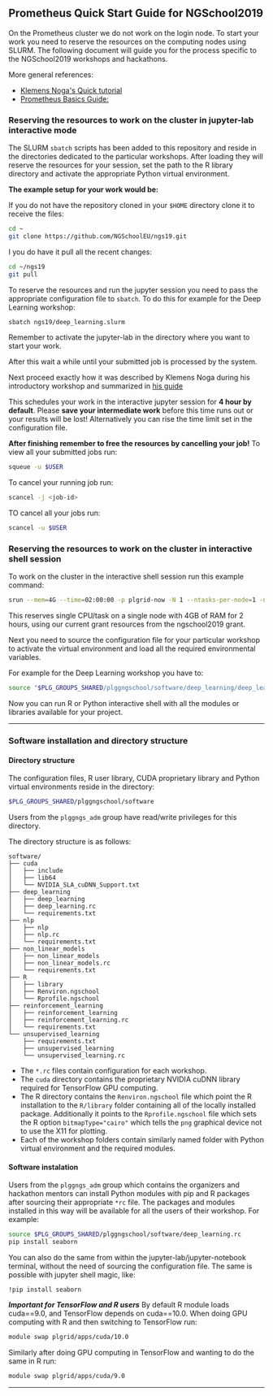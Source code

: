 ## Prometheus Quick Start Guide for NGSchool2019

On the Prometheus cluster we do not work on the login node. To start your work
you need to reserve the resources on the computing nodes using SLURM. The
following document will guide you for the process specific to the NGSchool2019
workshops and hackathons.

More general references:
*  [Klemens Noga's Quick tutorial](https://docs.cyfronet.pl/display/~plgnoga/NGSchool2019)
*  [Prometheus Basics Guide:](https://kdm.cyfronet.pl/portal/Prometheus:Basics)

### Reserving the resources to work on the cluster in jupyter-lab interactive mode

The SLURM `sbatch` scripts has been added to this repository and reside in the
directories dedicated to the particular workshops. After loading they will
reserve the resources for your session, set the path to the R library directory
and activate the appropriate Python virtual environment.


**The example setup for your work would be:**


If you do not have the repository cloned in your `$HOME` directory clone it
to receive the files:
```sh
cd ~
git clone https://github.com/NGSchoolEU/ngs19.git
```


I you do have it pull all the recent changes:
```sh
cd ~/ngs19
git pull
```


To reserve the resources and run the jupyter session you need to pass 
the appropriate configuration file to `sbatch`. To do this for example for
the Deep Learning workshop:
```sh
sbatch ngs19/deep_learning.slurm
```

Remember to activate the jupyter-lab in the directory where you want to start
your work.


After this wait a while until your submitted job is processed by the system.


Next proceed exactly how it was described by Klemens Noga during his
introductory workshop and summarized in [his guide](https://docs.cyfronet.pl/display/~plgnoga/Python+Jupyter+notebooks)


This schedules your work in the interactive jupyter session for **4 hour by
default**. Please **save your intermediate work** before this time runs out or your
results will be lost! Alternatively you can rise the time limit set in the
configuration file.


**After finishing remember to free the resources by cancelling your job!**
To view all your submitted jobs run:
```sh
squeue -u $USER
```
To cancel your running job run:
```sh
scancel -j <job-id>
```
TO cancel all your jobs run:
```sh
scancel -u $USER
```

### Reserving the resources to work on the cluster in interactive shell session

To work on the cluster in the interactive shell session run this example
command:
```sh
srun --mem=4G --time=02:00:00 -p plgrid-now -N 1 --ntasks-per-node=1 -n 1 -A ngschool2019 --pty /bin/bash -l
```

This reserves single CPU/task on a single node with 4GB of RAM for 2 hours,
using our current grant resources from the ngschool2019 grant.


Next you need to source the configuration file for your particular workshop to
activate the virtual environment and load all the required environmental
variables.


For example for the Deep Learning workshop you have to:
```sh
source "$PLG_GROUPS_SHARED/plggngschool/software/deep_learning/deep_learning.rc"
```

Now you can run R or Python interactive shell with all the modules or libraries
available for your project.

---

### Software installation and directory structure

#### Directory structure

The configuration files, R user library, CUDA proprietary library and Python
virtual environments reside in the directory:

```sh
$PLG_GROUPS_SHARED/plggngschool/software
```

Users from the `plggngs_adm` group have read/write privileges for this
directory.


The directory structure is as follows:
```
software/
├── cuda
│   ├── include
│   ├── lib64
│   └── NVIDIA_SLA_cuDNN_Support.txt
├── deep_learning
│   ├── deep_learning
│   ├── deep_learning.rc
│   └── requirements.txt
├── nlp
│   ├── nlp
│   ├── nlp.rc
│   └── requirements.txt
├── non_linear_models
│   ├── non_linear_models
│   ├── non_linear_models.rc
│   └── requirements.txt
├── R
│   ├── library
│   ├── Renviron.ngschool
│   └── Rprofile.ngschool
├── reinforcement_learning
│   ├── reinforcement_learning
│   ├── reinforcement_learning.rc
│   └── requirements.txt
└── unsupervised_learning
    ├── requirements.txt
    ├── unsupervised_learning
    └── unsupervised_learning.rc
```


*  The `*.rc` files contain configuration for each workshop.
*  The `cuda` directory contains the proprietary NVIDIA cuDNN library required
   for TensorFlow GPU computing.
*  The R directory contains the `Renviron.ngschool` file which point the R installation to
   the `R/library` folder containing all of the locally installed package.
   Additionally it points to the `Rprofile.ngschool` file which sets
   the R option `bitmapType="cairo"` which tells the `png` graphical device not
   to use the X11 for plotting.
*  Each of the workshop folders contain similarly named folder with Python
   virtual environment and the required modules.

#### Software instalation

Users from the `plggngs_adm` group which contains the organizers and hackathon
mentors can install Python modules with pip and R packages after sourcing their
appropriate `*rc` file. The packages and modules installed in this way will be
available for all the users of their workshop. For example:

```sh
source $PLG_GROUPS_SHARED/plggngschool/software/deep_learning.rc
pip install seaborn
```

You can also do the same from within the jupyter-lab/jupyter-notebook terminal,
without the need of sourcing the configuration file. The same is possible with
jupyter shell magic, like:

```
!pip install seaborn
```

***Important for TensorFlow and R users***
By default R module loads cuda==9.0, and TensorFlow depends on cuda==10.0. When
doing GPU computing with R and then switching to TensorFlow run:
```sh
module swap plgrid/apps/cuda/10.0
```

Similarly after doing GPU computing in TensorFlow and wanting to do the same in
R run:
```sh
module swap plgrid/apps/cuda/9.0
```


---

